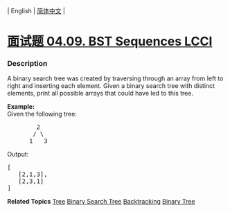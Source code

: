 | English | [简体中文](README.md) |

# [面试题 04.09. BST Sequences LCCI](https://leetcode-cn.com/problems/bst-sequences-lcci)
 ### Description
<p>A binary search tree was created by traversing through an array from left to right and inserting each element. Given a binary search tree with distinct elements, print all possible arrays that could have led to this tree.</p>

<p><strong>Example:</strong><br />
Given the following tree:</p>

<pre>
        2
       / \
      1   3
</pre>

<p>Output:</p>

<pre>
[
   [2,1,3],
   [2,3,1]
]
</pre>

**Related Topics**  [Tree](https://leetcode-cn.com/tag/tree) [Binary Search Tree](https://leetcode-cn.com/tag/binary-search-tree) [Backtracking](https://leetcode-cn.com/tag/backtracking) [Binary Tree](https://leetcode-cn.com/tag/binary-tree) 